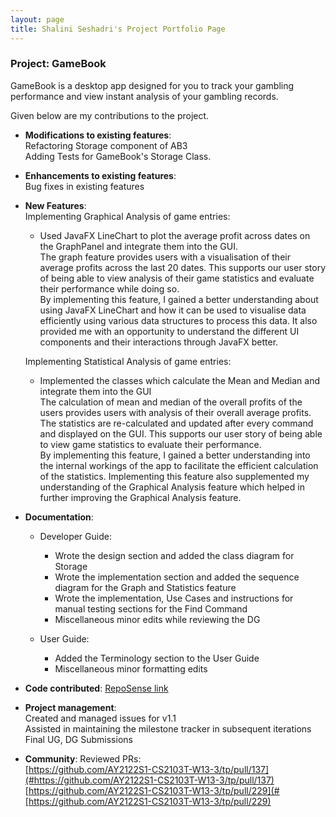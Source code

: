 ```yaml
---
layout: page
title: Shalini Seshadri's Project Portfolio Page
---
```


### Project: GameBook

GameBook is a desktop app designed for you to track your gambling performance and view instant analysis of
your gambling records.

Given below are my contributions to the project.

* **Modifications to existing features**:<br>
  Refactoring Storage component of AB3<br>
  Adding Tests for GameBook's Storage Class.


* **Enhancements to existing features**:<br> 
  Bug fixes in existing features 


* **New Features**:<br>
Implementing Graphical Analysis of game entries:
   - Used JavaFX LineChart to plot the average profit across dates on the GraphPanel
  and integrate them into the GUI.<br>
     The graph feature provides users with a visualisation of their average profits 
     across the last 20 dates. This supports our user story of being able to view analysis of their game statistics
     and evaluate their performance while doing so. <br> 
     By implementing this feature, I gained a better understanding about using JavaFX LineChart and how it can be used to 
     visualise data efficiently using various data structures to process this data. It also provided me with an opportunity to understand the different UI components and their interactions 
     through JavaFX better. <br>
     
  Implementing Statistical Analysis of game entries:
    - Implemented the classes which calculate the Mean and Median and integrate them into the GUI <br> 
      The calculation of mean and median of the overall profits of the users provides users with analysis of their 
      overall average profits. The statistics are re-calculated and updated after every command and displayed on the GUI.
      This supports our user story of being able to view game statistics to evaluate their performance.<br> 
      By implementing this feature, I gained a better understanding into the internal workings of the app to facilitate the efficient 
      calculation of the statistics. Implementing this feature also supplemented my understanding of the Graphical Analysis 
      feature which helped in further improving the Graphical Analysis feature.
      

* **Documentation**: 
  * Developer Guide: 
    - Wrote the design section and added the class diagram for Storage
    - Wrote the implementation section and added the sequence diagram for the Graph and Statistics feature
    - Wrote the implementation, Use Cases and instructions for manual testing sections for the Find Command 
    - Miscellaneous minor edits while reviewing the DG
    
  * User Guide:
    - Added the Terminology section to the User Guide
    - Miscellaneous minor formatting edits


* **Code contributed**: [RepoSense link](https://nus-cs2103-ay2122s1.github.io/tp-dashboard/#breakdown=true&search=shaliniseshadri)


* **Project management**:<br>
  Created and managed issues for v1.1<br>
  Assisted in maintaining the milestone tracker in subsequent iterations<br>
  Final UG, DG Submissions


* **Community**:
  Reviewed PRs:<br>
  [https://github.com/AY2122S1-CS2103T-W13-3/tp/pull/137](#https://github.com/AY2122S1-CS2103T-W13-3/tp/pull/137) <br>
  [https://github.com/AY2122S1-CS2103T-W13-3/tp/pull/229](#[https://github.com/AY2122S1-CS2103T-W13-3/tp/pull/229)
  


